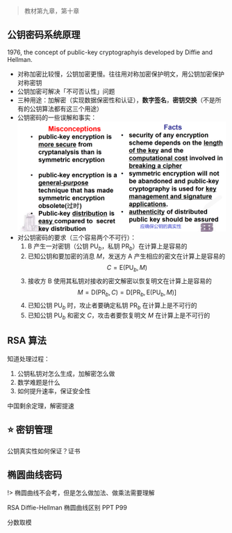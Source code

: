 > 教材第九章，第十章

## 公钥密码系统原理

1976, the concept of public-key cryptographyis developed by Diffie and Hellman.

- 对称加密比较慢，公钥加密更慢。往往用对称加密保护明文，用公钥加密保护对称密钥
- 公钥加密可解决「不可否认性」问题
- 三种用途：加解密（实现数据保密性和认证），**数字签名**，**密钥交换**（不是所有的公钥算法都有这三个用途）
- 公钥密码的一些误解和事实：  
  ![](_images/summary-public-key-cryptography-1.png ':size=70%')
- 对公钥密码的要求（三个容易两个不可行）：
  1. B 产生一对密钥（公钥 $\mathrm{PU}_{b}$，私钥 $\mathrm{PR}_{b}$）在计算上是容易的
  2. 已知公钥和要加密的消息 $M$，发送方 A 产生相应的密文在计算上是容易的
    $$C=\mathrm{E}\left(\mathrm{PU}_{b}, M\right)$$
  3. 接收方 B 使用其私钥对接收的密文解密以恢复明文在计算上是容易的
    $$M=\mathrm{D}\left(\mathrm{PR}_{b}, C\right)=\mathrm{D}\left[\mathrm{PR}_{b}, \mathrm{E}\left(\mathrm{PU}_{b}, M\right)\right]$$
  4. 已知公钥 $\mathrm{PU}_{b}$ 时，攻止者要确定私钥 $\mathrm{PR}_{b}$ 在计算上是不可行的
  5. 已知公钥 $\mathrm{PU}_{b}$ 和密文 $C$，攻击者要恢复明文 $M$ 在计算上是不可行的

## RSA 算法

知道处理过程：
1. 公钥私钥对怎么生成，加解密怎么做
2. 数学难题是什么
3. 如何提升速率，保证安全性

中国剩余定理，解密提速

## ⭐ 密钥管理

公钥真实性如何保证？证书

## 椭圆曲线密码

!> 椭圆曲线不会考，但是怎么做加法、做乘法需要理解

RSA Diffie-Hellman 椭圆曲线区别 PPT P99

分数取模




